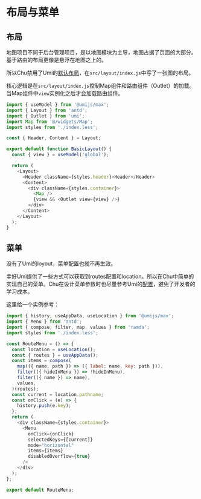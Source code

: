 # 布局与菜单

## 布局

地图项目不同于后台管理项目，是以地图模块为主导，地图占据了页面的大部分。基于路由的布局更像是悬浮在地图之上的。

所以Chu禁用了Umi的[默认布局](https://umijs.org/docs/max/layout-menu)，在`src/layout/index.js`中写了一张图的布局。

核心逻辑是在`src/layout/index.js`控制Map组件和路由组件（Outlet）的加载。
当Map组件中`view`实例化之后才会加载路由组件。

```js
import { useModel } from '@umijs/max';
import { Layout } from 'antd';
import { Outlet } from 'umi';
import Map from '@/widgets/Map';
import styles from './index.less';

const { Header, Content } = Layout;

export default function BasicLayout() {
  const { view } = useModel('global');

  return (
    <Layout>
      <Header className={styles.header}>Header</Header>
      <Content>
        <div className={styles.container}>
          <Map />
          {view && <Outlet view={view} />}
        </div>
      </Content>
    </Layout>
  );
}
```

## 菜单

没有了Umi的loyout，菜单配置也就不再生效。

幸好Umi提供了一些方式可以获取到routes配置和location。所以在Chu中简单的实现自己的菜单。Chu在设计菜单参数时也尽量参考Umi的[配置](https://umijs.org/docs/max/layout-menu)，避免了开发者的学习成本。

这里给一个实例参考：

```js
import { history, useAppData, useLocation } from '@umijs/max';
import { Menu } from 'antd';
import { compose, filter, map, values } from 'ramda';
import styles from './index.less';

const RouteMenu = () => {
  const location = useLocation();
  const { routes } = useAppData();
  const items = compose(
    map(({ name, path }) => ({ label: name, key: path })),
    filter(({ hideInMenu }) => !hideInMenu),
    filter(({ name }) => name),
    values,
  )(routes);
  const current = location.pathname;
  const onClick = (e) => {
    history.push(e.key);
  };
  return (
    <div className={styles.container}>
      <Menu
        onClick={onClick}
        selectedKeys={[current]}
        mode="horizontal"
        items={items}
        disabledOverflow={true}
      />
    </div>
  );
};

export default RouteMenu;
```
